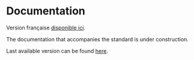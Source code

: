 # Documentation

Version française [disponible ici](./README.fr.md).

The documentation that accompanies the standard is under construction.

Last available version can be found
[here](https://github.com/fabmob/standard-covoiturage/blob/standard-description/standard-covoiturage_specification.md).
